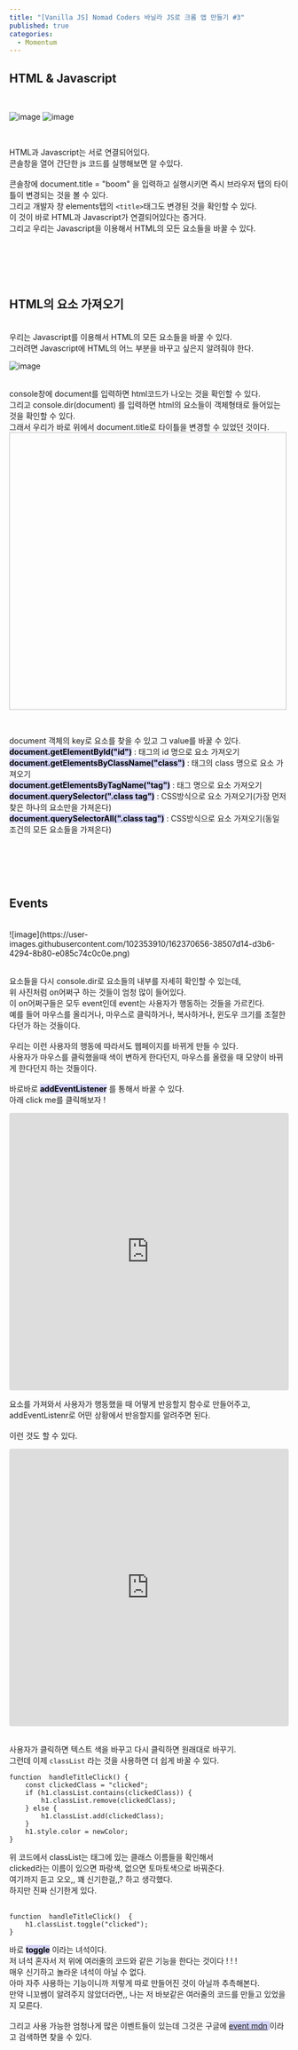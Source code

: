```yaml
---
title: "[Vanilla JS] Nomad Coders 바닐라 JS로 크롬 앱 만들기 #3"
published: true
categories:
  - Momentum
---
```


## HTML & Javascript

<br>

![image](https://user-images.githubusercontent.com/102353910/162368600-b8ba29d7-c5bb-4f3d-99e2-9a1e255f778d.png)
![image](https://user-images.githubusercontent.com/102353910/162368740-353f60f0-5870-4a12-9959-66ed20b32b4d.png)

<br>

HTML과 Javascript는 서로 연결되어있다.<br>콘솔창을 열어 간단한 js 코드를 실행해보면 알 수있다. <br><br>콘솔창에 document.title = "boom" 을 입력하고 실행시키면 즉시 브라우저 탭의 타이틀이 변경되는 것을 볼 수 있다.<br>그리고 개발자 창 elements탭의 `<title>`태그도 변경된 것을 확인할 수 있다.<br>이 것이 바로 HTML과 Javascript가 연결되어있다는 증거다.<br>그리고 우리는 Javascript을 이용해서 HTML의 모든 요소들을 바꿀 수 있다.

<br><br><br><br>

## HTML의 요소 가져오기

<br>
우리는 Javascript를 이용해서 HTML의 모든 요소들을 바꿀 수 있다.<br>그러려면 Javascript에 HTML의 어느 부분을 바꾸고 싶은지 알려줘야 한다.<br>

![image](https://user-images.githubusercontent.com/102353910/162367027-c69a9aa0-bb09-430a-b615-0c249889ccad.png)

<br>console창에 document를 입력하면 html코드가 나오는 것을 확인할 수 있다. <br>그리고 console.dir(document) 를 입력하면 html의 요소들이 객체형태로 들어있는 것을 확인할 수 있다. <br>그래서 우리가 바로 위에서 document.title로 타이틀을 변경할 수 있었던 것이다.<br>
<img scr="https://user-images.githubusercontent.com/102353910/162369124-5e158d47-fc6f-4ed7-9a92-f1fc5ac595f4.png" width="500px" height="500px" />

<br>

document 객체의 key로 요소를 찾을 수 있고 그 value를 바꿀 수 있다.<br>
**<mark style="background-color: #d4d4f8">document.getElementById("id")</mark>** : 태그의 id 명으로 요소 가져오기<br>
**<mark style="background-color: #d4d4f8">document.getElementsByClassName("class")</mark>** : 태그의 class 명으로 요소 가져오기<br>
**<mark style="background-color: #d4d4f8">document.getElementsByTagName("tag")</mark>** : 태그 명으로 요소 가져오기<br>
**<mark style="background-color: #d4d4f8">document.querySelector(".class tag")</mark>** : CSS방식으로 요소 가져오기(가장 먼저 찾은 하나의 요소만을 가져온다)<br>
**<mark style="background-color: #d4d4f8">document.querySelectorAll(".class tag")</mark>** : CSS방식으로 요소 가져오기(동일 조건의 모든 요소들을 가져온다)<br>

<br><br><br><br>

## Events

<br>
![image](https://user-images.githubusercontent.com/102353910/162370656-38507d14-d3b6-4294-8b80-e085c74c0c0e.png)

<br>요소들을 다시 console.dir로 요소들의 내부를 자세히 확인할 수 있는데, <br>위 사진처럼 on어쩌구 하는 것들이 엄청 많이 들어있다.<br>이 on어쩌구들은 모두 event인데 event는 사용자가 행동하는 것들을 가르킨다. <br>예를 들어 마우스를 올리거나, 마우스로 클릭하거나, 복사하거나, 윈도우 크기를 조절한다던가 하는 것들이다.<br><br>우리는 이런 사용자의 행동에 따라서도 웹페이지를 바뀌게 만들 수 있다.<br>사용자가 마우스를 클릭했을때 색이 변하게 한다던지, 마우스를 올렸을 때 모양이 바뀌게 한다던지 하는 것들이다.<br><br>
바로바로 **<mark style="background-color: #d4d4f8">addEventListener</mark>** 를 통해서 바꿀 수 있다.<br>아래 click me를 클릭해보자 !<br>

<iframe src="https://codesandbox.io/embed/jolly-nash-b6jn5h?autoresize=1&fontsize=14&moduleview=1&theme=dark"
     style="width:100%; height:500px; border:0; border-radius: 4px; overflow:hidden;"
     title="jolly-nash-b6jn5h"
     allow="accelerometer; ambient-light-sensor; camera; encrypted-media; geolocation; gyroscope; hid; microphone; midi; payment; usb; vr; xr-spatial-tracking"
     sandbox="allow-forms allow-modals allow-popups allow-presentation allow-same-origin allow-scripts"
   ></iframe>

<br>

요소를 가져와서 사용자가 행동했을 때 어떻게 반응할지 함수로 만들어주고,<br>addEventListenr로 어떤 상황에서 반응할지를 알려주면 된다.<br><br>이런 것도 할 수 있다.<br>

<iframe src="https://codesandbox.io/embed/charming-dawn-k0kmeb?fontsize=14&hidenavigation=1&theme=dark"
     style="width:100%; height:500px; border:0; border-radius: 4px; overflow:hidden;"
     title="charming-dawn-k0kmeb"
     allow="accelerometer; ambient-light-sensor; camera; encrypted-media; geolocation; gyroscope; hid; microphone; midi; payment; usb; vr; xr-spatial-tracking"
     sandbox="allow-forms allow-modals allow-popups allow-presentation allow-same-origin allow-scripts"
   ></iframe>

<br>사용자가 클릭하면 텍스트 색을 바꾸고 다시 클릭하면 원래대로 바꾸기.<br>그런데 이제 `classList` 라는 것을 사용하면 더 쉽게 바꿀 수 있다.

    function  handleTitleClick() {
        const clickedClass = "clicked";
        if (h1.classList.contains(clickedClass)) {
    	    h1.classList.remove(clickedClass);
        } else {
    	    h1.classList.add(clickedClass);
        }
        h1.style.color = newColor;
    }

위 코드에서 classList는 태그에 있는 클래스 이름들을 확인해서 <br>clicked라는 이름이 있으면 파랑색, 없으면 토마토색으로 바꿔준다.<br>여기까지 듣고 오오,, 꽤 신기한걸,,? 하고 생각했다.<br>하지만 진짜 신기한게 있다.<br><br>

    function  handleTitleClick()  {
        h1.classList.toggle("clicked");
    }

바로 **<mark style="background-color: #d4d4f8">toggle</mark>** 이라는 녀석이다. <br>저 녀석 혼자서 저 위에 여러줄의 코드와 같은 기능을 한다는 것이다 ! ! !<br>매우 신기하고 놀라운 녀석이 아닐 수 없다.<br>아마 자주 사용하는 기능이니까 저렇게 따로 만들어진 것이 아닐까 추측해본다.<br>만약 니꼬쌤이 알려주지 않았더라면,, 나는 저 바보같은 여러줄의 코드를 만들고 있었을지 모른다.
<br><br>그리고 사용 가능한 엄청나게 많은 이벤트들이 있는데 그것은 구글에 <mark style="background-color: #d4d4f8; color: blackl; text-decoration: none; "> [event mdn](https://developer.mozilla.org/ko/docs/Web/Events) </mark>이라고 검색하면 찾을 수 있다.

<br><br><br><br>
